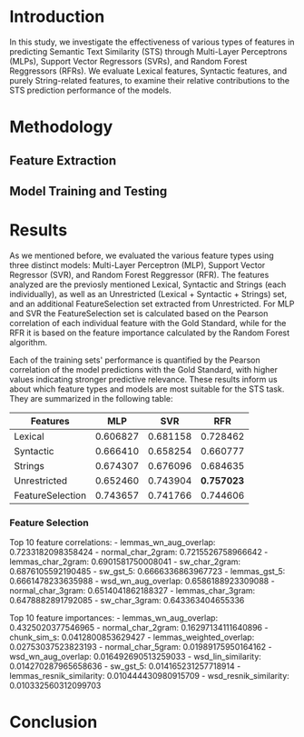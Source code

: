 # Introduction
In this study, we investigate the effectiveness of various types of features in predicting Semantic Text Similarity (STS) through Multi-Layer Perceptrons (MLPs), Support Vector Regressors (SVRs), and Random Forest Reggressors (RFRs). We evaluate Lexical features, Syntactic features, and purely String-related features, to examine their relative contributions to the STS prediction performance of the models.

# Methodology

## Feature Extraction

## Model Training and Testing

# Results
As we mentioned before, we evaluated the various feature types using three distinct models: Multi-Layer Perceptron (MLP), Support Vector Regressor (SVR), and Random Forest Reggressor (RFR). The features analyzed are the previosly mentioned Lexical, Syntactic and Strings (each individually), as well as an Unrestricted (Lexical + Syntactic + Strings) set, and an additional FeatureSelection set extracted from Unrestricted. For MLP and SVR the FeatureSelection set is calculated based on the Pearson correlation of each individual feature with the Gold Standard, while for the RFR it is based on the feature importance calculated by the Random Forest algorithm.

Each of the training sets' performance is quantified by the Pearson correlation of the model predictions with the Gold Standard, with higher values indicating stronger predictive relevance. These results inform us about which feature types and models are most suitable for the STS task. They are summarized in the following table:

| Features           | MLP         | SVR         | RFR         |
|--------------------|-------------|-------------|-------------|
| Lexical            | 0.606827    | 0.681158    | 0.728462    |
| Syntactic          | 0.666410    | 0.658254    | 0.660777    |
| Strings            | 0.674307    | 0.676096    | 0.684635    |
| Unrestricted       | 0.652460    | 0.743904    | **0.757023**|
| FeatureSelection   | 0.743657    | 0.741766    | 0.744606    |

### Feature Selection

Top 10 feature correlations:
    - lemmas_wn_aug_overlap: 0.7233182098358424
    - normal_char_2gram: 0.7215526758966642
    - lemmas_char_2gram: 0.6901581750008041
    - sw_char_2gram: 0.6876105592190485
    - sw_gst_5: 0.6666336863967723
    - lemmas_gst_5: 0.6661478233635988
    - wsd_wn_aug_overlap: 0.6586188923309088
    - normal_char_3gram: 0.6514041862188327
    - lemmas_char_3gram: 0.6478882891792085
    - sw_char_3gram: 0.643363404655336

Top 10 feature importances:
    - lemmas_wn_aug_overlap: 0.4325020377546965
    - normal_char_2gram: 0.16297134111640896
    - chunk_sim_s: 0.0412800853629427
    - lemmas_weighted_overlap: 0.02753037523823193
    - normal_char_5gram: 0.01989175950164162
    - wsd_wn_aug_overlap: 0.016492690513259033
    - wsd_lin_similarity: 0.014270287965658636
    - sw_gst_5: 0.014165231257718914
    - lemmas_resnik_similarity: 0.010444430980915709
    - wsd_resnik_similarity: 0.010332560312099703



# Conclusion
